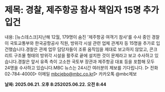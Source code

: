 # **제목: 경찰, 제주항공 참사 책임자 15명 추가 입건**

  내용: [뉴스데스크]지난해 12월, 179명이 숨진 '제주항공 여객기 참사'를 수사 중인 경찰이 국토교통부와 한국공항공사 직원, 방위각 시설 관련 업체 관계자 등 15명을 추가로 입건했습니다.경찰은 관제 업무 담당자들이 조류 움직임을 제대로 보고하지 않았고, 콘크리트 구조물 형태의 방위각 시설을 활주로 끝에 설치한 것이 문제라고 보고 수사하고 있습니다.경찰은 앞서 유족 측이 고소한 국토부 장관과 제주항공 대표 등을 포함해 모두 24명을 수사하고 있습니다.MBC 뉴스는 24시간 여러분의 제보를 기다립니다. ▷ 전화 02-784-4000▷ 이메일 mbcjebo@mbc.co.kr▷ 카카오톡 @mbc제보

  **날짜: 2025.06.21. 오후 8:252025.06.22. 오전 8:44**
